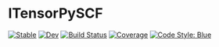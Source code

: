# ITensorPySCF

[![Stable](https://img.shields.io/badge/docs-stable-blue.svg)](https://mtfishman.github.io/ITensorPySCF.jl/stable)
[![Dev](https://img.shields.io/badge/docs-dev-blue.svg)](https://mtfishman.github.io/ITensorPySCF.jl/dev)
[![Build Status](https://github.com/mtfishman/ITensorPySCF.jl/actions/workflows/CI.yml/badge.svg?branch=main)](https://github.com/mtfishman/ITensorPySCF.jl/actions/workflows/CI.yml?query=branch%3Amain)
[![Coverage](https://codecov.io/gh/mtfishman/ITensorPySCF.jl/branch/main/graph/badge.svg)](https://codecov.io/gh/mtfishman/ITensorPySCF.jl)
[![Code Style: Blue](https://img.shields.io/badge/code%20style-blue-4495d1.svg)](https://github.com/invenia/BlueStyle)
